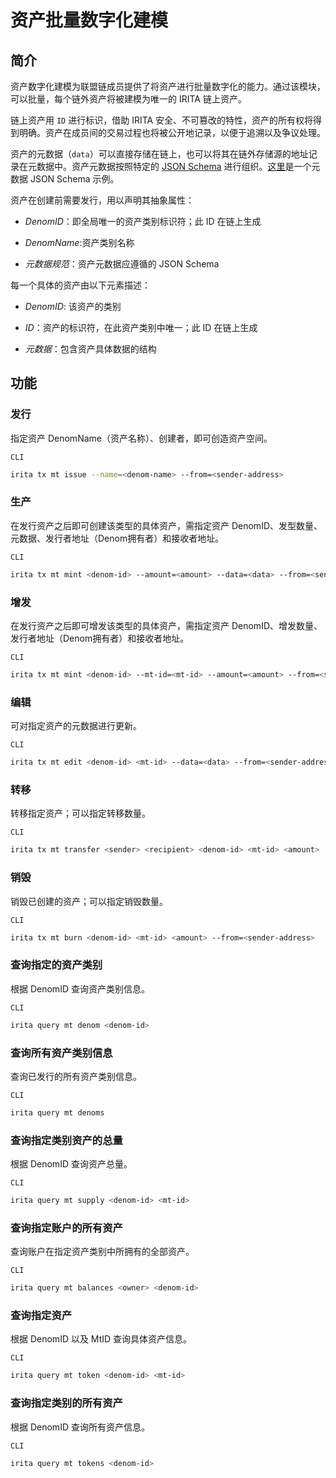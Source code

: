 <!--
order: 7
-->

# 资产批量数字化建模

## 简介

资产数字化建模为联盟链成员提供了将资产进行批量数字化的能力。通过该模块，可以批量，每个链外资产将被建模为唯一的 IRITA 链上资产。

链上资产用 `ID` 进行标识，借助 IRITA 安全、不可篡改的特性，资产的所有权将得到明确。资产在成员间的交易过程也将被公开地记录，以便于追溯以及争议处理。

资产的元数据（`data`）可以直接存储在链上，也可以将其在链外存储源的地址记录在元数据中。资产元数据按照特定的 [JSON Schema](https://JSON-Schema.org/) 进行组织。[这里](./schemas/nft-metadata.md)是一个元数据 JSON Schema 示例。

资产在创建前需要发行，用以声明其抽象属性：

- _DenomID_：即全局唯一的资产类别标识符；此 ID 在链上生成

- _DenomName_:资产类别名称

- _元数据规范_：资产元数据应遵循的 JSON Schema

每一个具体的资产由以下元素描述：

- _DenomID_: 该资产的类别

- _ID_：资产的标识符，在此资产类别中唯一；此 ID 在链上生成

- _元数据_：包含资产具体数据的结构

## 功能

### 发行

指定资产 DenomName（资产名称）、创建者，即可创造资产空间。

`CLI`

```bash
irita tx mt issue --name=<denom-name> --from=<sender-address>
```

### 生产

在发行资产之后即可创建该类型的具体资产，需指定资产 DenomID、发型数量、元数据、发行者地址（Denom拥有者）和接收者地址。

`CLI`

```bash
irita tx mt mint <denom-id> --amount=<amount> --data=<data> --from=<sender-address> --recipient=<recipient-address>
```

### 增发

在发行资产之后即可增发该类型的具体资产，需指定资产 DenomID、增发数量、发行者地址（Denom拥有者）和接收者地址。

`CLI`

```bash
irita tx mt mint <denom-id> --mt-id=<mt-id> --amount=<amount> --from=<sender-address> --recipient=<recipient-address>
```

### 编辑

可对指定资产的元数据进行更新。

`CLI`

```bash
irita tx mt edit <denom-id> <mt-id> --data=<data> --from=<sender-address>
```

### 转移

转移指定资产；可以指定转移数量。

`CLI`

```bash
irita tx mt transfer <sender> <recipient> <denom-id> <mt-id> <amount>
```

### 销毁

销毁已创建的资产；可以指定销毁数量。

`CLI`

```bash
irita tx mt burn <denom-id> <mt-id> <amount> --from=<sender-address>
```

### 查询指定的资产类别

根据 DenomID 查询资产类别信息。

`CLI`

```bash
irita query mt denom <denom-id>
```

### 查询所有资产类别信息

查询已发行的所有资产类别信息。

`CLI`

```bash
irita query mt denoms
```

### 查询指定类别资产的总量

根据 DenomID 查询资产总量。

`CLI`

```bash
irita query mt supply <denom-id> <mt-id>
```

### 查询指定账户的所有资产

查询账户在指定资产类别中所拥有的全部资产。

`CLI`

```bash
irita query mt balances <owner> <denom-id>
```

### 查询指定资产

根据 DenomID 以及 MtID 查询具体资产信息。

`CLI`

```bash
irita query mt token <denom-id> <mt-id>
```

### 查询指定类别的所有资产

根据 DenomID 查询所有资产信息。

`CLI`

```bash
irita query mt tokens <denom-id>
```
